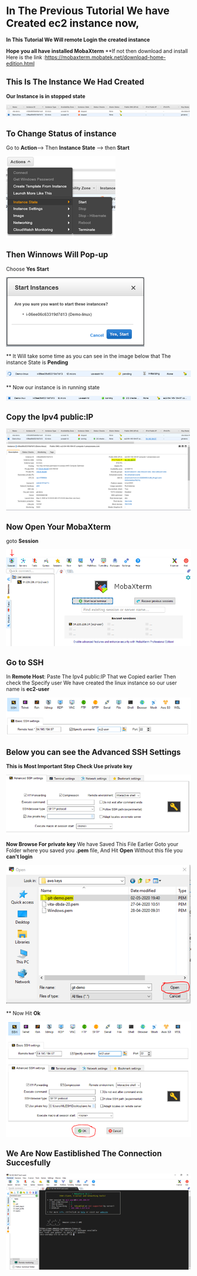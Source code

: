 # In The Previous Tutorial We have Created ec2 instance now,
**In This Tutorial We Will remote Login the created instance**

 **Hope you all have installed MobaXterm**
**If not then download and install Here is the link :<https://mobaxterm.mobatek.net/download-home-edition.html>

## This Is The Instance We Had Created
**Our Instance is in stopped state**

 ![](images/1.PNG)
 
 ## To Change Status of instance
 Go to **Action**--> Then **Instance State** --> then **Start**
 
  ![](images/2.PNG)
  
  
  ## Then Winnows Will Pop-up
  
  Choose **Yes Start**
  
  
   ![](images/3.PNG)
   
   
   ** It Will take some time as you can see in the image below that The instance State is **Pending**
   
   
   ![](images/4.PNG)

  ** Now our instance is in running state
  
  
  ![](images/5.PNG)
  
  ## Copy the Ipv4 public:IP 
  
  ![](images/6.PNG)
  
  ## Now Open Your MobaXterm 
  goto **Session**
  
  ![](images/7.PNG)
  
  ## Go to **SSH**
  In **Remote Host**: Paste The Ipv4 public:IP That we Copied earlier 
  Then check the Specify user 
  We have created the linux instance so our user name is  **ec2-user**
  
  ![](images/8.PNG)
  
  ## Below you can see **the Advanced SSH Settings**
  **This is Most Important Step**
  **Check Use private key**
  
  
  ![](images/9.PNG)
  
  **Now Browse For private key**
    We have Saved This File Earlier
    Goto your Folder where you saved you **.pem** file,
    And Hit **Open**
    Without this file you **can't login** 
    
   ![](images/10.PNG)
    
   ** Now Hit **Ok**
    
    
   ![](images/11.PNG)
    
   ## We Are Now Eastiblished The Connection Succesfully
    
   ![](images/12.PNG)
    
  
 
   
